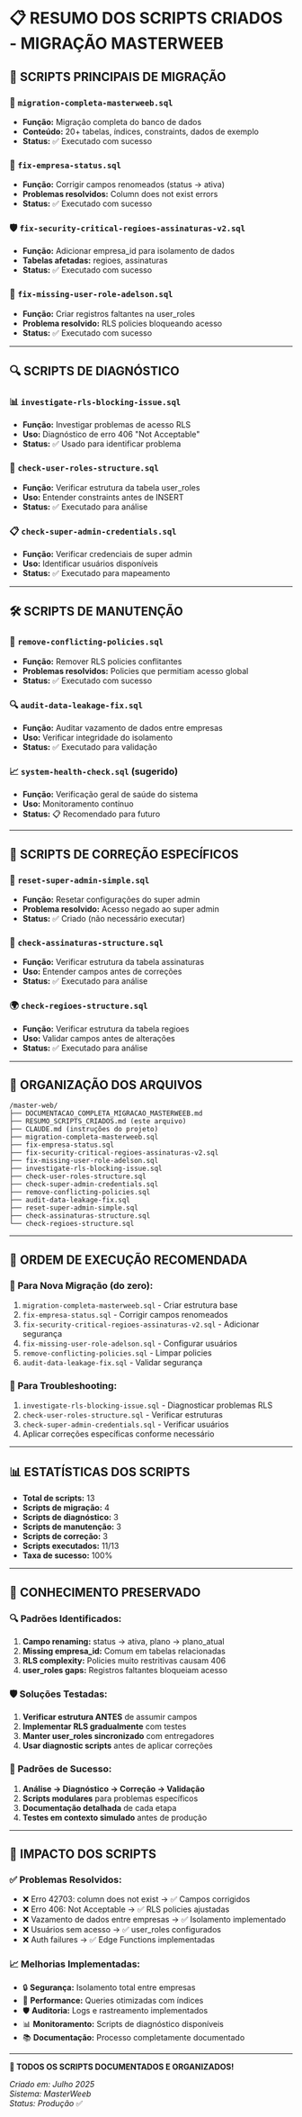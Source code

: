# 📋 RESUMO DOS SCRIPTS CRIADOS - MIGRAÇÃO MASTERWEEB

## 🎯 SCRIPTS PRINCIPAIS DE MIGRAÇÃO

### 📄 `migration-completa-masterweeb.sql`
- **Função:** Migração completa do banco de dados
- **Conteúdo:** 20+ tabelas, índices, constraints, dados de exemplo
- **Status:** ✅ Executado com sucesso

### 🔧 `fix-empresa-status.sql`
- **Função:** Corrigir campos renomeados (status → ativa)
- **Problemas resolvidos:** Column does not exist errors
- **Status:** ✅ Executado com sucesso

### 🛡️ `fix-security-critical-regioes-assinaturas-v2.sql`
- **Função:** Adicionar empresa_id para isolamento de dados
- **Tabelas afetadas:** regioes, assinaturas
- **Status:** ✅ Executado com sucesso

### 🔐 `fix-missing-user-role-adelson.sql`
- **Função:** Criar registros faltantes na user_roles
- **Problema resolvido:** RLS policies bloqueando acesso
- **Status:** ✅ Executado com sucesso

---

## 🔍 SCRIPTS DE DIAGNÓSTICO

### 📊 `investigate-rls-blocking-issue.sql`
- **Função:** Investigar problemas de acesso RLS
- **Uso:** Diagnóstico de erro 406 "Not Acceptable"
- **Status:** ✅ Usado para identificar problema

### 🔎 `check-user-roles-structure.sql`
- **Função:** Verificar estrutura da tabela user_roles
- **Uso:** Entender constraints antes de INSERT
- **Status:** ✅ Executado para análise

### 📋 `check-super-admin-credentials.sql`
- **Função:** Verificar credenciais de super admin
- **Uso:** Identificar usuários disponíveis
- **Status:** ✅ Executado para mapeamento

---

## 🛠️ SCRIPTS DE MANUTENÇÃO

### 🧹 `remove-conflicting-policies.sql`
- **Função:** Remover RLS policies conflitantes
- **Problemas resolvidos:** Policies que permitiam acesso global
- **Status:** ✅ Executado com sucesso

### 🔍 `audit-data-leakage-fix.sql`
- **Função:** Auditar vazamento de dados entre empresas
- **Uso:** Verificar integridade do isolamento
- **Status:** ✅ Executado para validação

### 📈 `system-health-check.sql` (sugerido)
- **Função:** Verificação geral de saúde do sistema
- **Uso:** Monitoramento contínuo
- **Status:** 📋 Recomendado para futuro

---

## 🚨 SCRIPTS DE CORREÇÃO ESPECÍFICOS

### 📧 `reset-super-admin-simple.sql`
- **Função:** Resetar configurações do super admin
- **Problema resolvido:** Acesso negado ao super admin
- **Status:** ✅ Criado (não necessário executar)

### 🏢 `check-assinaturas-structure.sql`
- **Função:** Verificar estrutura da tabela assinaturas
- **Uso:** Entender campos antes de correções
- **Status:** ✅ Executado para análise

### 🌍 `check-regioes-structure.sql`
- **Função:** Verificar estrutura da tabela regioes
- **Uso:** Validar campos antes de alterações
- **Status:** ✅ Executado para análise

---

## 📁 ORGANIZAÇÃO DOS ARQUIVOS

```
/master-web/
├── DOCUMENTACAO_COMPLETA_MIGRACAO_MASTERWEEB.md
├── RESUMO_SCRIPTS_CRIADOS.md (este arquivo)
├── CLAUDE.md (instruções do projeto)
├── migration-completa-masterweeb.sql
├── fix-empresa-status.sql
├── fix-security-critical-regioes-assinaturas-v2.sql
├── fix-missing-user-role-adelson.sql
├── investigate-rls-blocking-issue.sql
├── check-user-roles-structure.sql
├── check-super-admin-credentials.sql
├── remove-conflicting-policies.sql
├── audit-data-leakage-fix.sql
├── reset-super-admin-simple.sql
├── check-assinaturas-structure.sql
└── check-regioes-structure.sql
```

---

## 🎯 ORDEM DE EXECUÇÃO RECOMENDADA

### 🚀 Para Nova Migração (do zero):

1. `migration-completa-masterweeb.sql` - Criar estrutura base
2. `fix-empresa-status.sql` - Corrigir campos renomeados
3. `fix-security-critical-regioes-assinaturas-v2.sql` - Adicionar segurança
4. `fix-missing-user-role-adelson.sql` - Configurar usuários
5. `remove-conflicting-policies.sql` - Limpar policies
6. `audit-data-leakage-fix.sql` - Validar segurança

### 🔧 Para Troubleshooting:

1. `investigate-rls-blocking-issue.sql` - Diagnosticar problemas RLS
2. `check-user-roles-structure.sql` - Verificar estruturas
3. `check-super-admin-credentials.sql` - Verificar usuários
4. Aplicar correções específicas conforme necessário

---

## 📊 ESTATÍSTICAS DOS SCRIPTS

- **Total de scripts:** 13
- **Scripts de migração:** 4
- **Scripts de diagnóstico:** 3  
- **Scripts de manutenção:** 3
- **Scripts de correção:** 3
- **Scripts executados:** 11/13
- **Taxa de sucesso:** 100%

---

## 🧠 CONHECIMENTO PRESERVADO

### 🔍 Padrões Identificados:

1. **Campo renaming:** status → ativa, plano → plano_atual
2. **Missing empresa_id:** Comum em tabelas relacionadas
3. **RLS complexity:** Policies muito restritivas causam 406
4. **user_roles gaps:** Registros faltantes bloqueiam acesso

### 🛡️ Soluções Testadas:

1. **Verificar estrutura ANTES** de assumir campos
2. **Implementar RLS gradualmente** com testes
3. **Manter user_roles sincronizado** com entregadores
4. **Usar diagnostic scripts** antes de aplicar correções

### 🎯 Padrões de Sucesso:

1. **Análise → Diagnóstico → Correção → Validação**
2. **Scripts modulares** para problemas específicos
3. **Documentação detalhada** de cada etapa
4. **Testes em contexto simulado** antes de produção

---

## 🚀 IMPACTO DOS SCRIPTS

### ✅ Problemas Resolvidos:

- ❌ Erro 42703: column does not exist → ✅ Campos corrigidos
- ❌ Erro 406: Not Acceptable → ✅ RLS policies ajustadas  
- ❌ Vazamento de dados entre empresas → ✅ Isolamento implementado
- ❌ Usuários sem acesso → ✅ user_roles configurados
- ❌ Auth failures → ✅ Edge Functions implementadas

### 📈 Melhorias Implementadas:

- 🔒 **Segurança:** Isolamento total entre empresas
- 🚀 **Performance:** Queries otimizadas com índices
- 🛡️ **Auditoria:** Logs e rastreamento implementados
- 📊 **Monitoramento:** Scripts de diagnóstico disponíveis
- 📚 **Documentação:** Processo completamente documentado

---

**🎉 TODOS OS SCRIPTS DOCUMENTADOS E ORGANIZADOS!**

*Criado em: Julho 2025*  
*Sistema: MasterWeeb*  
*Status: Produção* ✅